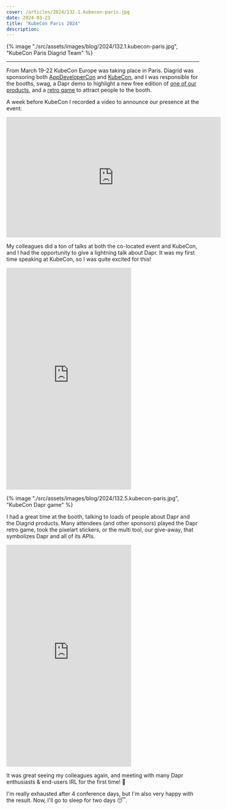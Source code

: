 ```yaml
---
cover: /articles/2024/132.1.kubecon-paris.jpg
date: 2024-03-23
title: "KubeCon Paris 2024"
description:
---
```


{% image "./src/assets/images/blog/2024/132.1.kubecon-paris.jpg", "KubeCon Paris Diagrid Team" %}

---

From March 19-22 KubeCon Europe was taking place in Paris. Diagrid was sponsoring both [AppDeveloperCon](https://events.linuxfoundation.org/kubecon-cloudnativecon-europe/co-located-events/appdevelopercon/) and [KubeCon](https://events.linuxfoundation.org/kubecon-cloudnativecon-europe/), and I was responsible for the booths, swag, a Dapr demo to highlight a new free edition of [one of our products](https://www.diagrid.io/conductor), and a [retro game](./133.dapr-game.md) to attract people to the booth.

A week before KubeCon I recorded a video to announce our presence at the event:

<iframe width="560" height="315" src="https://www.youtube.com/embed/WlkThEEW10s?si=LEfK1ebCdwd_R3ii" title="YouTube video player" frameborder="0" allow="accelerometer; autoplay; clipboard-write; encrypted-media; gyroscope; picture-in-picture; web-share" referrerpolicy="strict-origin-when-cross-origin" allowfullscreen></iframe>

My colleagues did a ton of talks at both the co-located event and KubeCon, and I had the opportunity to give a lightning talk about Dapr. It was my first time speaking at KubeCon, so I was quite excited for this!

<iframe width="326" height="580" src="https://www.youtube.com/embed/Hz_xsEHPx9c" title="KubeCon Paris 2024" frameborder="0" allow="accelerometer; autoplay; clipboard-write; encrypted-media; gyroscope; picture-in-picture; web-share" allowfullscreen></iframe>

{% image "./src/assets/images/blog/2024/132.5.kubecon-paris.jpg", "KubeCon Dapr game" %}

I had a great time at the booth, talking to loads of people about Dapr and the Diagrid products. Many attendees (and other sponsors) played the Dapr retro game, took the pixelart stickers, or the multi tool, our give-away, that symbolizes Dapr and all of its APIs.

<iframe width="326" height="580" src="https://www.youtube.com/embed/hAP91F3ZyqE" title="KubeCon Paris 2024 - Playing the Dapr game" frameborder="0" allow="accelerometer; autoplay; clipboard-write; encrypted-media; gyroscope; picture-in-picture; web-share" allowfullscreen></iframe>

It was great seeing my colleagues again, and meeting with many Dapr enthusiasts & end-users IRL for the first time! 🎉

I'm really exhausted after 4 conference days, but I'm also very happy with the result. Now, I'll go to sleep for two days 😴.
